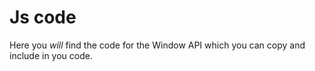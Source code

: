 # Js code

Here you *will* find the code for the Window API which you can copy and include in you code.
